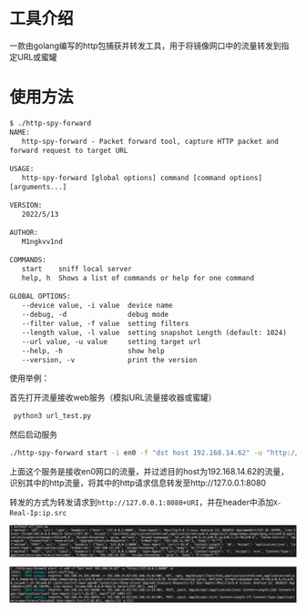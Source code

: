 # 工具介绍

一款由golang编写的http包捕获并转发工具，用于将镜像网口中的流量转发到指定URL或蜜罐

# 使用方法

```
$ ./http-spy-forward
NAME:
   http-spy-forward - Packet forward tool, capture HTTP packet and forward request to target URL

USAGE:
   http-spy-forward [global options] command [command options] [arguments...]

VERSION:
   2022/5/13

AUTHOR:
   M1ngkvv1nd

COMMANDS:
   start    sniff local server
   help, h  Shows a list of commands or help for one command

GLOBAL OPTIONS:
   --device value, -i value  device name
   --debug, -d               debug mode
   --filter value, -f value  setting filters
   --length value, -l value  setting snapshot Length (default: 1024)
   --url value, -u value     setting target url
   --help, -h                show help
   --version, -v             print the version
```

使用举例：

首先打开流量接收web服务（模拟URL流量接收器或蜜罐）

```bash
 python3 url_test.py
```

然后启动服务

```bash
./http-spy-forward start -i en0 -f "dst host 192.168.14.62" -u "http://127.0.0.1:8080" -d
```

上面这个服务是接收en0网口的流量，并过滤目的host为192.168.14.62的流量，识别其中的http流量，将其中的http请求信息转发至http://127.0.0.1:8080

转发的方式为转发请求到`http://127.0.0.1:8080+URI`，并在header中添加`X-Real-Ip:ip.src`

![image-20220630144205958](README/image-20220630144205958.png)

![image-20220630144147944](README/image-20220630144147944.png)
